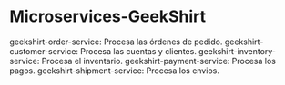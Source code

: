 # Microservices-GeekShirt
geekshirt-order-service: Procesa las órdenes de pedido. 
geekshirt-customer-service: Procesa las cuentas y clientes.
geekshirt-inventory-service: Procesa el inventario.
geekshirt-payment-service: Procesa los pagos.
geekshirt-shipment-service: Procesa los envios.

